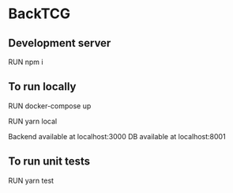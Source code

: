 # BackTCG

## Development server

RUN npm i

## To run locally
RUN docker-compose up

RUN yarn local

Backend available at localhost:3000
DB available at localhost:8001

## To run unit tests
RUN yarn test